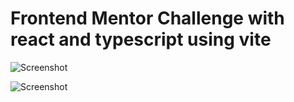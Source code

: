 # Frontend Mentor Challenge with react and typescript using vite

![Screenshot](https://github.com/HaraldHenriksson/rating-component-react/blob/0b642ac539d118deafc7c3855fde819b5b50aaa5/vite-number-conversion/screenshots/Sk%C3%A4rmavbild%202023-02-22%20kl.%2017.29.51.png)

![Screenshot](https://github.com/HaraldHenriksson/rating-component-react/blob/0b642ac539d118deafc7c3855fde819b5b50aaa5/vite-number-conversion/screenshots/Sk%C3%A4rmavbild%202023-02-22%20kl.%2017.31.23.png)
